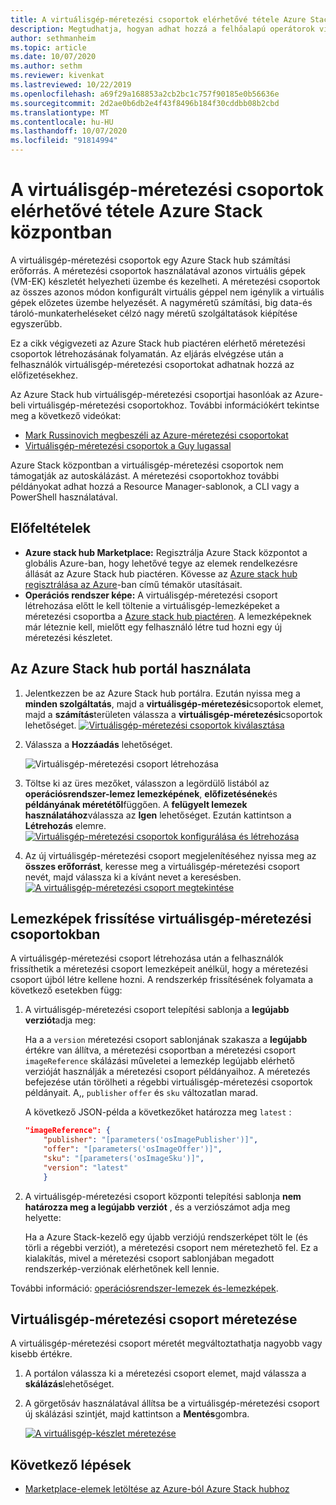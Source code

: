 ```yaml
---
title: A virtuálisgép-méretezési csoportok elérhetővé tétele Azure Stack központban
description: Megtudhatja, hogyan adhat hozzá a felhőalapú operátorok virtuálisgép-méretezési csoportokat Azure Stack hub Marketplace-hez.
author: sethmanheim
ms.topic: article
ms.date: 10/07/2020
ms.author: sethm
ms.reviewer: kivenkat
ms.lastreviewed: 10/22/2019
ms.openlocfilehash: a69f29a168853a2cb2bc1c757f90185e0b56636e
ms.sourcegitcommit: 2d2ae0b6db2e4f43f8496b184f30cddbb08b2cbd
ms.translationtype: MT
ms.contentlocale: hu-HU
ms.lasthandoff: 10/07/2020
ms.locfileid: "91814994"
---
```

# <a name="make-virtual-machine-scale-sets-available-in-azure-stack-hub"></a>A virtuálisgép-méretezési csoportok elérhetővé tétele Azure Stack központban

A virtuálisgép-méretezési csoportok egy Azure Stack hub számítási erőforrás. A méretezési csoportok használatával azonos virtuális gépek (VM-EK) készletét helyezheti üzembe és kezelheti. A méretezési csoportok az összes azonos módon konfigurált virtuális géppel nem igénylik a virtuális gépek előzetes üzembe helyezését. A nagyméretű számítási, big data-és tároló-munkaterheléseket célzó nagy méretű szolgáltatások kiépítése egyszerűbb.

Ez a cikk végigvezeti az Azure Stack hub piactéren elérhető méretezési csoportok létrehozásának folyamatán. Az eljárás elvégzése után a felhasználók virtuálisgép-méretezési csoportokat adhatnak hozzá az előfizetésekhez.

Az Azure Stack hub virtuálisgép-méretezési csoportjai hasonlóak az Azure-beli virtuálisgép-méretezési csoportokhoz. További információkért tekintse meg a következő videókat:

* [Mark Russinovich megbeszéli az Azure-méretezési csoportokat](https://channel9.msdn.com/Blogs/Regular-IT-Guy/Mark-Russinovich-Talks-Azure-Scale-Sets/)
* [Virtuálisgép-méretezési csoportok a Guy lugassal](https://channel9.msdn.com/Shows/Cloud+Cover/Episode-191-Virtual-Machine-Scale-Sets-with-Guy-Bowerman)

Azure Stack központban a virtuálisgép-méretezési csoportok nem támogatják az autoskálázást. A méretezési csoportokhoz további példányokat adhat hozzá a Resource Manager-sablonok, a CLI vagy a PowerShell használatával.

## <a name="prerequisites"></a>Előfeltételek

* **Azure stack hub Marketplace:** Regisztrálja Azure Stack központot a globális Azure-ban, hogy lehetővé tegye az elemek rendelkezésre állását az Azure Stack hub piactéren. Kövesse az [Azure stack hub regisztrálása az Azure](azure-stack-registration.md)-ban című témakör utasításait.
* **Operációs rendszer képe:** A virtuálisgép-méretezési csoport létrehozása előtt le kell töltenie a virtuálisgép-lemezképeket a méretezési csoportba a [Azure stack hub piactéren](azure-stack-download-azure-marketplace-item.md). A lemezképeknek már léteznie kell, mielőtt egy felhasználó létre tud hozni egy új méretezési készletet.

## <a name="use-the-azure-stack-hub-portal"></a>Az Azure Stack hub portál használata

1. Jelentkezzen be az Azure Stack hub portálra. Ezután nyissa meg a **minden szolgáltatás**, majd a **virtuálisgép-méretezési**csoportok elemet, majd a **számítás**területen válassza a **virtuálisgép-méretezési**csoportok lehetőséget.
   [![Virtuálisgép-méretezési csoportok kiválasztása](media/azure-stack-compute-add-scalesets/all-services-small.png)](media/azure-stack-compute-add-scalesets/all-services.png#lightbox)

2. Válassza a **Hozzáadás** lehetőséget.

   ![Virtuálisgép-méretezési csoport létrehozása](media/azure-stack-compute-add-scalesets/create-scale-set.png)

3. Töltse ki az üres mezőket, válasszon a legördülő listából az **operációsrendszer-lemez lemezképének**, **előfizetésének**és **példányának méretétől**függően. A **felügyelt lemezek használatához**válassza az **Igen** lehetőséget. Ezután kattintson a **Létrehozás** elemre.
    [![Virtuálisgép-méretezési csoportok konfigurálása és létrehozása](media/azure-stack-compute-add-scalesets/create-small.png)](media/azure-stack-compute-add-scalesets/create.png#lightbox)

4. Az új virtuálisgép-méretezési csoport megjelenítéséhez nyissa meg az **összes erőforrást**, keresse meg a virtuálisgép-méretezési csoport nevét, majd válassza ki a kívánt nevet a keresésben.
   [![A virtuálisgép-méretezési csoport megtekintése](media/azure-stack-compute-add-scalesets/search-small.png)](media/azure-stack-compute-add-scalesets/search.png#lightbox)

## <a name="update-images-in-a-virtual-machine-scale-set"></a>Lemezképek frissítése virtuálisgép-méretezési csoportokban

A virtuálisgép-méretezési csoport létrehozása után a felhasználók frissíthetik a méretezési csoport lemezképeit anélkül, hogy a méretezési csoport újból létre kellene hozni. A rendszerkép frissítésének folyamata a következő esetekben függ:

1. A virtuálisgép-méretezési csoport telepítési sablonja a **legújabb** **verziót**adja meg:  

   Ha a a `version` méretezési csoport sablonjának szakasza a **legújabb** értékre van állítva, a méretezési csoportban a méretezési csoport `imageReference` skálázási műveletei a lemezkép legújabb elérhető verzióját használják a méretezési csoport példányaihoz. A méretezés befejezése után törölheti a régebbi virtuálisgép-méretezési csoportok példányait. A,, `publisher` `offer` és `sku` változatlan marad.

   A következő JSON-példa a következőket határozza meg `latest` :  

    ```json  
    "imageReference": {
        "publisher": "[parameters('osImagePublisher')]",
        "offer": "[parameters('osImageOffer')]",
        "sku": "[parameters('osImageSku')]",
        "version": "latest"
        }
    ```

2. A virtuálisgép-méretezési csoport központi telepítési sablonja **nem határozza meg a legújabb** **verziót** , és a verziószámot adja meg helyette:  

    Ha a Azure Stack-kezelő egy újabb verziójú rendszerképet tölt le (és törli a régebbi verziót), a méretezési csoport nem méretezhető fel. Ez a kialakítás, mivel a méretezési csoport sablonjában megadott rendszerkép-verziónak elérhetőnek kell lennie.  

További információ: [operációsrendszer-lemezek és-lemezképek](../user/azure-stack-compute-overview.md#operating-system-disks-and-images).  

## <a name="scale-a-virtual-machine-scale-set"></a>Virtuálisgép-méretezési csoport méretezése

A virtuálisgép-méretezési csoport méretét megváltoztathatja nagyobb vagy kisebb értékre.

1. A portálon válassza ki a méretezési csoport elemet, majd válassza a **skálázás**lehetőséget.

2. A görgetősáv használatával állítsa be a virtuálisgép-méretezési csoport új skálázási szintjét, majd kattintson a **Mentés**gombra.

     [![A virtuálisgép-készlet méretezése](media/azure-stack-compute-add-scalesets/scale-small.png)](media/azure-stack-compute-add-scalesets/scale.png#lightbox)

## <a name="next-steps"></a>Következő lépések

* [Marketplace-elemek letöltése az Azure-ból Azure Stack hubhoz](azure-stack-download-azure-marketplace-item.md)
